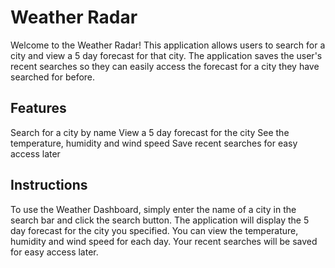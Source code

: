# Weather Radar

Welcome to the Weather Radar!
This application allows users to search for a city and view a 5 day forecast for that city. The application saves the user's recent searches so they can easily access the forecast for a city they have searched for before.

## Features

Search for a city by name
View a 5 day forecast for the city
See the temperature, humidity and wind speed
Save recent searches for easy access later

## Instructions

To use the Weather Dashboard, simply enter the name of a city in the search bar and click the search button. The application will display the 5 day forecast for the city you specified. You can view the temperature, humidity and wind speed for each day. Your recent searches will be saved for easy access later.
